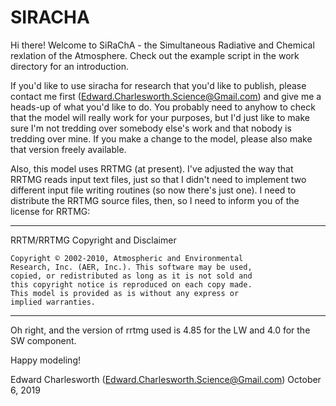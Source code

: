 # SIRACHA

Hi there! Welcome to SiRaChA - the Simultaneous Radiative and
Chemical rexlation of the Atmosphere. Check out the example
script in the work directory for an introduction.

If you'd like to use siracha for research that you'd like to publish,
please contact me first (Edward.Charlesworth.Science@Gmail.com) and
give me a heads-up of what you'd like to do. You probably need to
anyhow to check that the model will really work for your purposes, but
I'd just like to make sure I'm not tredding over somebody else's work
and that nobody is tredding over mine. If you make a change to the 
model, please also make that version freely available.

Also, this model uses RRTMG (at present). I've adjusted the way that
RRTMG reads input text files, just so that I didn't need to implement
two different input file writing routines (so now there's just one).
I need to distribute the RRTMG source files, then, so I need to inform
you of the license for RRTMG:

-----------------------------------------------------------------------
RRTM/RRTMG Copyright and Disclaimer

    Copyright © 2002-2010, Atmospheric and Environmental 
    Research, Inc. (AER, Inc.). This software may be used, 
    copied, or redistributed as long as it is not sold and 
    this copyright notice is reproduced on each copy made. 
    This model is provided as is without any express or 
    implied warranties. 
-----------------------------------------------------------------------

Oh right, and the version of rrtmg used is 4.85 for the LW and 4.0 for
the SW component.

Happy modeling!

Edward Charlesworth
(Edward.Charlesworth.Science@Gmail.com)
October 6, 2019



